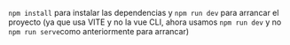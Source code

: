 

`npm install` para instalar las dependencias y `npm run dev` para arrancar el proyecto (ya que usa VITE y no la vue CLI, ahora usamos `npm run dev` y no `npm run serve`como anteriormente para arrancar)
